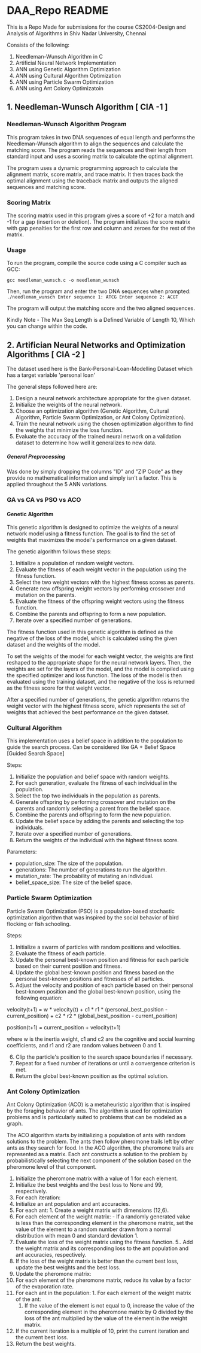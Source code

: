 # DAA_Repo README
This is a Repo Made for submissions for the course CS2004-Design and Analysis of Algorithms in Shiv Nadar University, Chennai

Consists of the following:

1. Needleman-Wunsch Algorithm in C
2. Artificial Neural Network Implementation
3. ANN using Genetic Algorithm Optimization
4. ANN using Cultural Algorithm Optimization
5. ANN using Particle Swarm Optimization
6. ANN using Ant Colony Optimizatoin


## 1. Needleman-Wunsch Algorithm [ CIA -1 ]

### Needleman-Wunsch Algorithm Program
This program takes in two DNA sequences of equal length and performs the Needleman-Wunsch algorithm to align the sequences and calculate the matching score. The program reads the sequences and their length from standard input and uses a scoring matrix to calculate the optimal alignment.

The program uses a dynamic programming approach to calculate the alignment matrix, score matrix, and trace matrix. It then traces back the optimal alignment using the traceback matrix and outputs the aligned sequences and matching score.

### Scoring Matrix
The scoring matrix used in this program gives a score of +2 for a match and -1 for a gap (insertion or deletion). The program initializes the score matrix with gap penalties for the first row and column and zeroes for the rest of the matrix.

### Usage
To run the program, compile the source code using a C compiler such as GCC:

```gcc needleman_wunsch.c -o needleman_wunsch```

Then, run the program and enter the two DNA sequences when prompted:
`./needleman_wunsch
Enter sequence 1: ATCG
Enter sequence 2: ACGT`

The program will output the matching score and the two aligned sequences.

Kindly Note - The Max Seq Length is a Defined Variable of Length 10, Which you can change within the code.


## 2. Artifician Neural Networks and Optimization Algorithms [ CIA -2 ]

The dataset used here is the Bank-Personal-Loan-Modelling Dataset which has a target variable 'personal loan'

The general steps followed here are:

1. Design a neural network architecture appropriate for the given dataset.
2. Initialize the weights of the neural network.
3. Choose an optimization algorithm (Genetic Algorithm, Cultural Algorithm, Particle Swarm Optimization, or Ant Colony Optimization).
4. Train the neural network using the chosen optimization algorithm to find the weights that minimize the loss function.
5. Evaluate the accuracy of the trained neural network on a validation dataset to determine how well it generalizes to new data.

##### General Preprocessing
Was done by simply dropping the columns "ID" and "ZIP Code" as they provide no mathematical information and simply isn't a factor.
This is applied throughout the 5 ANN variations.

### GA vs CA vs PSO vs ACO

#### Genetic Algorithm 

This genetic algorithm is designed to optimize the weights of a neural network model using a fitness function. The goal is to find the set of weights that maximizes the model's performance on a given dataset.

The genetic algorithm follows these steps:

1. Initialize a population of random weight vectors.
2. Evaluate the fitness of each weight vector in the population using the fitness function.
3. Select the two weight vectors with the highest fitness scores as parents.
4. Generate new offspring weight vectors by performing crossover and mutation on the parents.
5. Evaluate the fitness of the offspring weight vectors using the fitness function.
6. Combine the parents and offspring to form a new population.
7. Iterate over a specified number of generations.


The fitness function used in this genetic algorithm is defined as the negative of the loss of the model, which is calculated using the given dataset and the weights of the model.

To set the weights of the model for each weight vector, the weights are first reshaped to the appropriate shape for the neural network layers. Then, the weights are set for the layers of the model, and the model is compiled using the specified optimizer and loss function. The loss of the model is then evaluated using the training dataset, and the negative of the loss is returned as the fitness score for that weight vector.

After a specified number of generations, the genetic algorithm returns the weight vector with the highest fitness score, which represents the set of weights that achieved the best performance on the given dataset.


### Cultural Algorithm

This implementation uses a belief space in addition to the population to guide the search process.
Can be considered like GA + Belief Space [Guided Search Space]

Steps:
1. Initialize the population and belief space with random weights.
2. For each generation, evaluate the fitness of each individual in the population.
3. Select the top two individuals in the population as parents.
4. Generate offspring by performing crossover and mutation on the parents and randomly selecting a parent from the belief space.
5. Combine the parents and offspring to form the new population.
6. Update the belief space by adding the parents and selecting the top individuals.
7. Iterate over a specified number of generations.
8. Return the weights of the individual with the highest fitness score.


Parameters:
- population_size: The size of the population.
- generations: The number of generations to run the algorithm.
- mutation_rate: The probability of mutating an individual.
- belief_space_size: The size of the belief space.

### Particle Swarm Optimization

Particle Swarm Optimization (PSO) is a population-based stochastic optimization algorithm that was inspired by the social behavior of bird flocking or fish schooling. 

Steps: 

1. Initialize a swarm of particles with random positions and velocities.
2. Evaluate the fitness of each particle.
3. Update the personal best-known position and fitness for each particle based on their current position and fitness.
4. Update the global best-known position and fitness based on the personal best-known positions and fitnesses of all particles.
5. Adjust the velocity and position of each particle based on their personal best-known position and the global best-known position, using the following equation:

velocity(t+1) = w * velocity(t) + c1 * r1 * (personal_best_position - current_position) + c2 * r2 * (global_best_position - current_position)

position(t+1) = current_position + velocity(t+1)

where w is the inertia weight, c1 and c2 are the cognitive and social learning coefficients, and r1 and r2 are random values between 0 and 1.

6. Clip the particle's position to the search space boundaries if necessary.
7. Repeat for a fixed number of iterations or until a convergence criterion is met.
8. Return the global best-known position as the optimal solution.

### Ant Colony Optimization

Ant Colony Optimization (ACO) is a metaheuristic algorithm that is inspired by the foraging behavior of ants. The algorithm is used for optimization problems and is particularly suited to problems that can be modeled as a graph.

The ACO algorithm starts by initializing a population of ants with random solutions to the problem. The ants then follow pheromone trails left by other ants as they search for food. In the ACO algorithm, the pheromone trails are represented as a matrix. Each ant constructs a solution to the problem by probabilistically selecting the next component of the solution based on the pheromone level of that component.

1. Initialize the pheromone matrix with a value of 1 for each element.
2. Initialize the best weights and the best loss to None and 99, respectively.
3. For each iteration:
  1. Initialize an ant population and ant accuracies.
  2. For each ant:
    1. Create a weight matrix with dimensions (12,6).
  3. For each element of the weight matrix:
    - If a randomly generated value is less than the corresponding element in the pheromone matrix, set the value of the element to a random number drawn from a normal distribution with mean 0 and standard deviation 1.
  4. Evaluate the loss of the weight matrix using the fitness function.
  5.. Add the weight matrix and its corresponding loss to the ant population and ant accuracies, respectively.
3. If the loss of the weight matrix is better than the current best loss, update the best weights and the best loss.
4. Update the pheromone matrix:
  1. For each element of the pheromone matrix, reduce its value by a factor of the evaporation rate.
  2. For each ant in the population:
    1. For each element of the weight matrix of the ant:
      1. If the value of the element is not equal to 0, increase the value of the corresponding element in the pheromone matrix by Q divided by the loss of the ant multiplied by the value of the element in the weight matrix.
  3. If the current iteration is a multiple of 10, print the current iteration and the current best loss.
5. Return the best weights.

